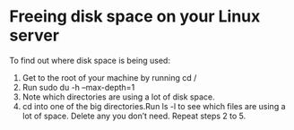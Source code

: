 # Freeing disk space on your Linux server

To find out where disk space is being used:

1. Get to the root of your machine by running cd /
2. Run sudo du -h –max-depth=1
3. Note which directories are using a lot of disk space.
4. cd into one of the big directories.Run ls -l to see which files are using a lot of space. Delete any you don’t need.
    Repeat steps 2 to 5.
